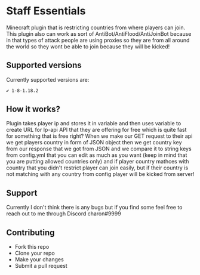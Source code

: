 # Staff Essentials
Minecraft plugin that is restricting countries from where players can join. This plugin also can work as sort of AntiBot/AntiFlood/AntiJoinBot because in that types of attack people are using proxies so they are from all around the world so they wont be able to join because they will be kicked!


## Supported versions

Currently supported versions are:

```bash
✔️ 1-8-1.18.2
```

## How it works?

Plugin takes player ip and stores it in variable and then uses variable to create URL for Ip-api API that they are offering for free which is quite fast for something that is free right? When we make our GET request to their api we get players country in form of JSON object then we get country key from our response that we got from JSON and we compare it to string keys from config.yml that you can edit as much as you want (keep in mind that you are putting allowed countries only) and if player country mathces with country that you didn't restrict player can join easily, but if their country is not matching with any country from config player will be kicked from server!

## Support

Currently I don't think there is any bugs but if you find some feel free to reach out to me through Discord charon#9999

## Contributing
- Fork this repo
- Clone your repo
- Make your changes
- Submit a pull request
